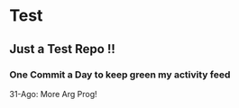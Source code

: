 # Test
## Just a Test Repo !!
### One Commit a Day to keep green my activity feed 

31-Ago: More Arg Prog!